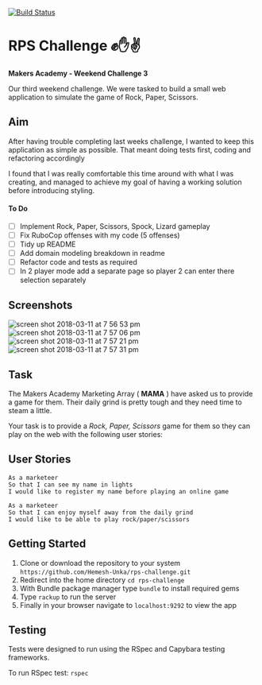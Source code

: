 [![Build Status](https://travis-ci.org/Hemesh-Unka/rps-challenge.svg?branch=master)](https://travis-ci.org/Hemesh-Unka/rps-challenge)

# RPS Challenge :fist::raised_hand::v:
**Makers Academy - Weekend Challenge 3**

Our third weekend challenge. We were tasked to build a small web application to simulate the game of Rock, Paper, Scissors.

## Aim
After having trouble completing last weeks challenge, I wanted to keep this application as simple as possible. That meant doing tests first, coding and refactoring accordingly

I found that I was really comfortable this time around with what I was creating, and managed to achieve my goal of having a working solution before introducing styling.

#### To Do
- [ ] Implement Rock, Paper, Scissors, Spock, Lizard gameplay
- [ ] Fix RuboCop offenses with my code (5 offenses)
- [ ] Tidy up README
- [ ] Add domain modeling breakdown in readme
- [ ] Refactor code and tests as required
- [ ] In 2 player mode add a separate page so player 2 can enter there selection separately

## Screenshots

![screen shot 2018-03-11 at 7 56 53 pm](https://user-images.githubusercontent.com/12001682/37258789-dd72aca2-2574-11e8-977a-7f410e6a2ee7.png)
![screen shot 2018-03-11 at 7 57 06 pm](https://user-images.githubusercontent.com/12001682/37258790-dd8be41a-2574-11e8-89a7-ca02a1cfb9b6.png)
![screen shot 2018-03-11 at 7 57 21 pm](https://user-images.githubusercontent.com/12001682/37258791-dda4f4f0-2574-11e8-83e4-52c1baa5cd33.png)
![screen shot 2018-03-11 at 7 57 31 pm](https://user-images.githubusercontent.com/12001682/37258792-ddbca8f2-2574-11e8-96eb-f6069d0c46a7.png)

## Task

The Makers Academy Marketing Array ( **MAMA** ) have asked us to provide a game for them. Their daily grind is pretty tough and they need time to steam a little.

Your task is to provide a _Rock, Paper, Scissors_ game for them so they can play on the web with the following user stories:

## User Stories
```
As a marketeer
So that I can see my name in lights
I would like to register my name before playing an online game

As a marketeer
So that I can enjoy myself away from the daily grind
I would like to be able to play rock/paper/scissors
```

## Getting Started
1. Clone or download the repository to your system `https://github.com/Hemesh-Unka/rps-challenge.git`
2. Redirect into the home directory `cd rps-challenge`
3. With Bundle package manager type `bundle` to install required gems
4. Type `rackup` to run the server
5. Finally in your browser navigate to `localhost:9292` to view the app

## Testing
Tests were designed to run using the RSpec and Capybara testing frameworks.

To run RSpec test:
`rspec`
